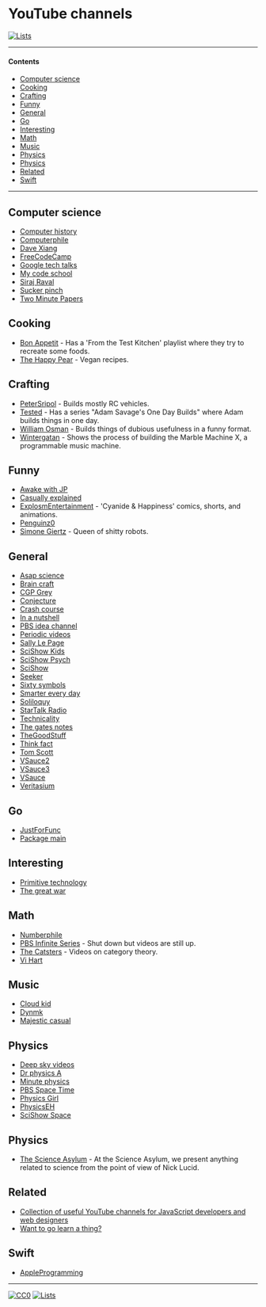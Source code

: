 # YouTube channels

[![Lists](https://img.shields.io/badge/-more%20lists-0a0a0a.svg?style=flat&colorA=0a0a0a)](https://github.com/learn-anything/curated-lists#readme)

---

#### Contents

- [Computer science](#computer-science)
- [Cooking](#cooking)
- [Crafting](#crafting)
- [Funny](#funny)
- [General](#general)
- [Go](#go)
- [Interesting](#interesting)
- [Math](#math)
- [Music](#music)
- [Physics](#physics)
- [Physics](#physics)
- [Related](#related)
- [Swift](#swift)

---

## Computer science

- [Computer history](https://www.youtube.com/user/ComputerHistory/videos)
- [Computerphile](https://www.youtube.com/user/Computerphile/videos)
- [Dave Xiang](https://www.youtube.com/user/daveXbang/videos)
- [FreeCodeCamp](https://www.youtube.com/channel/UC8butISFwT-Wl7EV0hUK0BQ/videos)
- [Google tech talks](https://www.youtube.com/user/GoogleTechTalks/videos)
- [My code school](https://www.youtube.com/user/mycodeschool/videos)
- [Siraj Raval](https://www.youtube.com/channel/UCWN3xxRkmTPmbKwht9FuE5A/videos)
- [Sucker pinch](https://www.youtube.com/user/suckerpinch/videos)
- [Two Minute Papers](https://www.youtube.com/user/keeroyz/videos)

## Cooking

- [Bon Appetit](https://www.youtube.com/channel/UCbpMy0Fg74eXXkvxJrtEn3w) - Has a 'From the Test Kitchen' playlist where they try to recreate some foods.
- [The Happy Pear](https://www.youtube.com/channel/UCr1PC384fLPw5PxyXecQDTw) - Vegan recipes.

## Crafting

- [PeterSripol](https://www.youtube.com/channel/UC7yF9tV4xWEMZkel7q8La_w) - Builds mostly RC vehicles.
- [Tested](https://www.youtube.com/user/testedcom) - Has a series "Adam Savage's One Day Builds" where Adam builds things in one day.
- [William Osman](https://www.youtube.com/channel/UCfMJ2MchTSW2kWaT0kK94Yw) - Builds things of dubious usefulness in a funny format.
- [Wintergatan](https://www.youtube.com/user/wintergatan2000) - Shows the process of building the Marble Machine X, a programmable music machine.

## Funny

- [Awake with JP](https://www.youtube.com/user/AwakenWithJP/videos)
- [Casually explained](https://www.youtube.com/channel/UCr3cBLTYmIK9kY0F_OdFWFQ/videos)
- [ExplosmEntertainment](https://www.youtube.com/channel/UCWXCrItCF6ZgXrdozUS-Idw) - 'Cyanide & Happiness' comics, shorts, and animations.
- [Penguinz0](https://www.youtube.com/user/penguinz0)
- [Simone Giertz](https://www.youtube.com/channel/UC3KEoMzNz8eYnwBC34RaKCQ) - Queen of shitty robots.

## General

- [Asap science](https://www.youtube.com/user/AsapSCIENCE/videos)
- [Brain craft](https://www.youtube.com/user/braincraftvideo/videos)
- [CGP Grey](https://www.youtube.com/user/CGPGrey/videos)
- [Conjecture](https://www.youtube.com/user/conjecturevlog/videos)
- [Crash course](https://www.youtube.com/user/crashcourse/videos)
- [In a nutshell](https://www.youtube.com/user/Kurzgesagt/videos)
- [PBS idea channel](https://www.youtube.com/user/pbsideachannel/videos)
- [Periodic videos](https://www.youtube.com/user/periodicvideos/videos)
- [Sally Le Page](https://www.youtube.com/user/shedscience/videos)
- [SciShow Kids](https://www.youtube.com/user/scishowkids/videos)
- [SciShow Psych](https://www.youtube.com/channel/UCUdettijNYvLAm4AixZv4RA/videos)
- [SciShow](https://www.youtube.com/user/scishow/videos)
- [Seeker](https://www.youtube.com/user/DNewsChannel/videos)
- [Sixty symbols](https://www.youtube.com/user/sixtysymbols/videos)
- [Smarter every day](https://www.youtube.com/user/destinws2/videos)
- [Soliloquy](https://www.youtube.com/user/Soliloquy084/videos)
- [StarTalk Radio](https://www.youtube.com/user/startalkradio/videos)
- [Technicality](https://www.youtube.com/user/TechnicalityTime/videos)
- [The gates notes](https://www.youtube.com/user/thegatesnotes/videos)
- [TheGoodStuff](https://www.youtube.com/user/TheGoodStuff/videos)
- [Think fact](https://www.youtube.com/user/Thinkjijok/videos)
- [Tom Scott](https://www.youtube.com/user/enyay/videos)
- [VSauce2](https://www.youtube.com/user/Vsauce2/videos)
- [VSauce3](https://www.youtube.com/user/Vsauce3/videos)
- [VSauce](https://www.youtube.com/user/Vsauce/videos)
- [Veritasium](https://www.youtube.com/user/1veritasium/videos)

## Go

- [JustForFunc](https://www.youtube.com/channel/UC_BzFbxG2za3bp5NRRRXJSw)
- [Package main](https://www.youtube.com/channel/UCI39wKG8GQnuzFPN5SM55qw)

## Interesting

- [Primitive technology](https://www.youtube.com/channel/UCAL3JXZSzSm8AlZyD3nQdBA/videos)
- [The great war](https://www.youtube.com/user/TheGreatWar/videos)

## Math

- [Numberphile](https://www.youtube.com/user/numberphile/videos)
- [PBS Infinite Series](https://www.youtube.com/channel/UCs4aHmggTfFrpkPcWSaBN9g) - Shut down but videos are still up.
- [The Catsters](https://www.youtube.com/user/TheCatsters) - Videos on category theory.
- [Vi Hart](https://www.youtube.com/user/Vihart/videos)

## Music

- [Cloud kid](https://www.youtube.com/user/CloudKidOfficial/videos)
- [Dynmk](https://www.youtube.com/user/dynmkde/videos)
- [Majestic casual](https://www.youtube.com/user/majesticcasual/videos)

## Physics

- [Deep sky videos](https://www.youtube.com/user/DeepSkyVideos/videos)
- [Dr physics A](https://www.youtube.com/user/DrPhysicsA/videos)
- [Minute physics](https://www.youtube.com/user/minutephysics/videos)
- [PBS Space Time](https://www.youtube.com/channel/UC7_gcs09iThXybpVgjHZ_7g/videos)
- [Physics Girl](https://www.youtube.com/user/physicswoman/videos)
- [PhysicsEH](https://www.youtube.com/user/PhysicsEH/videos)
- [SciShow Space](https://www.youtube.com/user/scishowspace/videos)

## Physics

- [The Science Asylum](https://www.youtube.com/channel/UCXgNowiGxwwnLeQ7DXTwXPg) - At the Science Asylum, we present anything related to science from the point of view of Nick Lucid.

## Related

- [Collection of useful YouTube channels for JavaScript developers and web designers](https://github.com/andrew--r/channels#readme)
- [Want to go learn a thing?](http://mysterybox.goverbanoun.com/)

## Swift

- [AppleProgramming](https://www.youtube.com/channel/UCDg-YmnNehm3KB0BpytkUJg)

---

[![CC0](https://img.shields.io/badge/license-CC0-0a0a0a.svg?style=flat&colorA=0a0a0a)](https://creativecommons.org/publicdomain/zero/1.0/)
[![Lists](https://img.shields.io/badge/-more%20lists-0a0a0a.svg?style=flat&colorA=0a0a0a)](https://github.com/learn-anything/curated-lists#readme)
